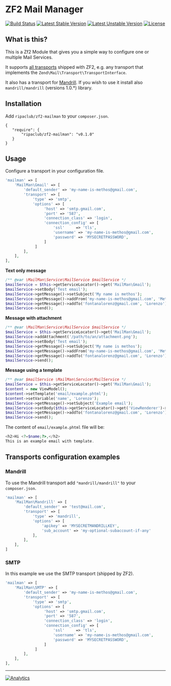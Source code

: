 # ZF2 Mail Manager
[![Build Status](https://travis-ci.org/ripaclub/zf2-mailman.svg?branch=develop)](https://travis-ci.org/ripaclub/zf2-mailman) [![Latest Stable Version](https://poser.pugx.org/ripaclub/zf2-mailman/v/stable.svg)](https://packagist.org/packages/ripaclub/zf2-mailman) [![Latest Unstable Version](https://poser.pugx.org/ripaclub/zf2-mailman/v/unstable.svg)](https://packagist.org/packages/ripaclub/zf2-mailman) [![License](https://poser.pugx.org/ripaclub/zf2-mailman/license.svg)](https://packagist.org/packages/ripaclub/zf2-mailman)

## What is this?
This is a Zf2 Module that gives you a simple way to configure one or multiple Mail Services.

It supports [all transports](https://github.com/zendframework/zf2/tree/master/library/Zend/Mail/Transport) shipped with ZF2, e.g. any transport that implements the `Zend\Mail\Transport\TransportInterface`.

It also has a transport for [Mandrill](http://mandrill.com). If you wish to use it install also `mandrill/mandrill` (versions 1.0.*) library.

## Installation

Add `ripaclub/zf2-mailman` to your `composer.json`.

```
{
   "require": {
       "ripaclub/zf2-mailman": "v0.1.0"
   }
}
```

## Usage

Configure a transport in your configuration file.

```php
'mailman' => [
    'MailMan\Gmail' => [
        'default_sender' => 'my-name-is-methos@gmail.com',
        'transport' => [
            'type' => 'smtp',
            'options' => [
                 'host' => 'smtp.gmail.com',
                 'port' => '587',
                 'connection_class' => 'login',
                 'connection_config' => [
                     'ssl'     => 'tls',
                     'username' => 'my-name-is-methos@gmail.com',
                     'password' => 'MYSECRETPASSWORD',
                 ]
             ]
        ],
    ],
],
```

**Text only message**

```php
/** @var \MailMan\Service\MailService $mailService */
$mailService = $this->getServiceLocator()->get('MailMan\Gmail');
$mailService->setBody('Test email');
$mailService->getMessage()->setSubject('My name is methos');
$mailService->getMessage()->addFrom('my-name-is-methos@gmail.com', 'Methos');
$mailService->getMessage()->addTo('fontanalorenz@gmail.com', 'Lorenzo');
$mailService->send();
```

**Message with attachment**

```php
/** @var \MailMan\Service\MailService $mailService */
$mailService = $this->getServiceLocator()->get('MailMan\Gmail');
$mailService->addAttachment('/path/to/an/attachment.png');
$mailService->setBody('Test email');
$mailService->getMessage()->setSubject('My name is methos');
$mailService->getMessage()->addFrom('my-name-is-methos@gmail.com', 'Methos');
$mailService->getMessage()->addTo('fontanalorenz@gmail.com', 'Lorenzo');
$mailService->send();
```

**Message using a template**

```php
/** @var $mailService \MailMan\Service\MailService */
$mailService = $this->getServiceLocator()->get('MailMan\Gmail');
$content = new ViewModel();
$content->setTemplate('email/example.phtml');
$content->setVariable('name', 'Lorenzo');
$mailService->getMessage()->setSubject('Example email');
$mailService->setBody($this->getServiceLocator()->get('ViewRenderer')->render($content));
$mailService->getMessage()->addTo('fontanalorenz@gmail.com', 'Lorenzo');
$mailService->send();
```

The content of `email/example.phtml` file will be:

```php
<h2>Hi <?=$name;?>,</h2>
This is an example email with template.
```

## Transports configuration examples

### Mandrill

To use the Mandrill transport add  `"mandrill/mandrill"` to your `composer.json`.

```php
'mailman' => [
    'MailMan\Mandrill' => [
        'default_sender' => 'test@mail.com',
        'transport' => [
            'type' => 'mandrill',
            'options' => [
                'apikey' => 'MYSECRETMANDRILLKEY',
                'sub_account' => 'my-optional-subaccount-if-any'
            ],
        ],
    ],
]
```

### SMTP

In this example we use the SMTP transport (shipped by ZF2).

```php
'mailman' => [
    'MailMan\SMTP' => [
        'default_sender' => 'my-name-is-methos@gmail.com',
        'transport' => [
            'type' => 'smtp',
            'options' => [
                 'host' => 'smtp.gmail.com',
                 'port' => '587',
                 'connection_class' => 'login',
                 'connection_config' => [
                     'ssl'     => 'tls',
                     'username' => 'my-name-is-methos@gmail.com',
                     'password' => 'MYSECRETPASSWORD',
                 ]
             ]
        ],
    ],
],
```

---

[![Analytics](https://ga-beacon.appspot.com/UA-49655829-1/ripaclub/zf2-mailman)](https://github.com/igrigorik/ga-beacon)
